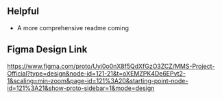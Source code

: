 ## Helpful
- A more comprehensive readme coming

## Figma Design Link
https://www.figma.com/proto/Uyj0o0nX8f5QdXfGzO3ZCZ/MMS-Project-Official?type=design&node-id=121-21&t=oXEMZPK4De6EPvt2-1&scaling=min-zoom&page-id=121%3A20&starting-point-node-id=121%3A21&show-proto-sidebar=1&mode=design
